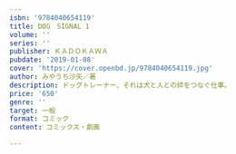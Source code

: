 ```yaml
---
isbn: '9784040654119'
title: DOG　SIGNAL 1
volume: ''
series: ''
publisher: ＫＡＤＯＫＡＷＡ
pubdate: '2019-01-08'
cover: 'https://cover.openbd.jp/9784040654119.jpg'
author: みやうち沙矢／著
description: ドッグトレーナー、それは犬と人との絆をつなぐ仕事。
price: '650'
genre: ''
target: 一般
format: コミック
content: コミックス・劇画

---
```

